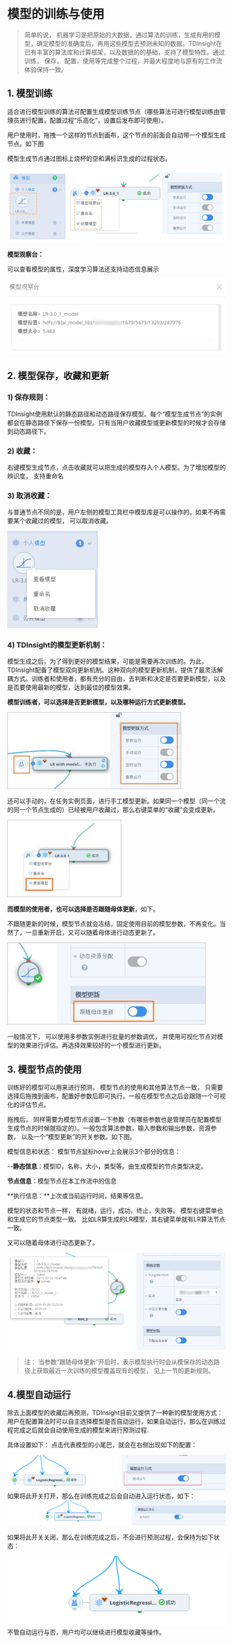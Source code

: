 # 模型的训练与使用

> 简单的说， 机器学习是把原始的大数据，通过算法的训练，生成有用的模型，确定模型的准确度后，再用这些模型去预测未知的数据。TDInsight在已有丰富的算法库和计算框架，以及数据的的基础，支持了模型特性。通过训练， 保存， 配置，使用等完成整个过程，并最大程度地与原有的工作流体验保持一致。

## 1. 模型训练

适合进行模型训练的算法可配置生成模型训练节点（哪些算法可进行模型训练由管理员进行配置，配置过程“乐高化”，设置后发布即可使用）。

用户使用时，拖拽一个这样的节点到画布，这个节点的前面会自动带一个模型生成节点。如下图

模型生成节点通过图标上烧杯的空和满标识生成的过程状态。

![](../../.gitbook/assets/model1.png)

**模型观察台：**

可以查看模型的属性，深度学习算法还支持动态信息展示

![](../../.gitbook/assets/model2.png)

## 2. 模型保存，收藏和更新

### 1\)    保存规则：

TDInsight使用默认的静态路径和动态路径保存模型。每个“模型生成节点”的实例都会在静态路径下保存一份模型。只有当用户收藏模型或更新模型的时候才会存储到动态路径下。

### 2\)    收藏：

右键模型生成节点，点击收藏就可以把生成的模型存入个人模型。为了增加模型的辨识度， 支持重命名

### 3\)    取消收藏：

与普通节点不同的是，用户左侧的模型工具栏中模型库是可以操作的，如果不再需要某个收藏过的模型， 可以取消收藏。

![](../../.gitbook/assets/model3.png)

### 4\)    TDInsight的模型更新机制：

模型生成之后，为了得到更好的模型结果，可能是需要再次训练的。为此，TDInsight配备了模型双向更新机制。这种双向的模型更新机制，提供了最灵活解耦方式。训练者和使用者，都有充分的自由，去判断和决定是否要更新模型，以及是否要使用最新的模型，达到最佳的模型效果。

**模型训练者，可以选择是否更新模型，以及哪种运行方式更新模型。**

![](../../.gitbook/assets/model4.jpg)

还可以手动的，在任务实例页面，进行手工模型更新。如果同一个模型（同一个流的同一个节点生成的）已经被用户收藏过，那么右键菜单的“收藏”会变成更新。

![](../../.gitbook/assets/model5.jpg)

**而模型的使用者，也可以选择是否跟随母体更新**，如下。

不跟随更新的时候，模型节点就会冻结，固定使用目前的模型参数，不再变化。当然了，一旦重新开启，又可以随着母体进行动态更新了。

![](../../.gitbook/assets/model6.jpg)

一般情况下， 可以使用多参数实例进行批量的参数调优， 并使用可视化节点对模型的效果进行评估。再选择效果较好的一个模型进行更新。

## 3. 模型节点的使用

训练好的模型可以用来进行预测， 模型节点的使用和其他算法节点一致， 只需要选择后拖拽到画布，配置好参数后即可执行。一般在模型节点之后会跟随一个可视化的评估节点。

拖拽后， 同样需要为模型节点设置一下参数（有哪些参数也是管理员在配置模型生成节点的时候就指定的）。一般包含算法参数，输入参数和输出参数，资源参数， 以及一个“模型更新”的开关参数。如下图。

模型信息和状态： 模型节点鼠标hover上会展示3个部分的信息：

--**静态信息**：模型ID，名称，大小，类型等。由生成模型的节点类型决定。

**节点信息**：模型节点在本工作流中的信息

**执行信息：**上次或当前运行时间，结果等信息。

模型的状态和节点一样， 有就绪，运行，成功，终止，失败等。 模型右键菜单也和生成它的节点类型一致。 比如LR算生成的LR模型，其右键菜单就有LR算法节点一致。

又可以随着母体进行动态更新了。

![](../../.gitbook/assets/model7.png)

> 注： 当参数“跟随母体更新”开启时，表示模型执行时会从模保存的动态路径上获取最近一次训练的模型覆盖现有的模型， 见上一节的更新规则。

## 4.模型自动运行

除去上面模型的收藏后再预测，TDInsight目前又提供了一种新的模型使用方式：用户在配置算法时可以自主选择模型是否自动运行，如果自动运行，那么在训练过程完成之后就会自动使用生成的模型来进行预测过程.

具体设置如下： 点击代表模型的小尾巴，就会在右侧出现如下的配置：

 ![](../../.gitbook/assets/model8.png) 如果将此开关打开，那么在训练完成之后会自动进入运行状态，如下： ![](../../.gitbook/assets/model9.png)

如果将此开关关闭，那么在训练完成之后，不会进行预测过程，会保持为如下状态：

 ![](../../.gitbook/assets/model10.png) 不管自动运行与否，用户均可以继续进行模型收藏等操作。

